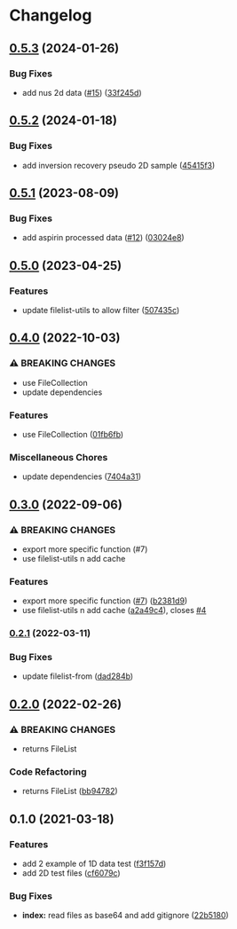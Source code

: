 # Changelog

## [0.5.3](https://github.com/cheminfo/bruker-data-test/compare/v0.5.2...v0.5.3) (2024-01-26)


### Bug Fixes

* add nus 2d data ([#15](https://github.com/cheminfo/bruker-data-test/issues/15)) ([33f245d](https://github.com/cheminfo/bruker-data-test/commit/33f245d1fb9fb10cbf1083cb16d7d0c813f3d8d9))

## [0.5.2](https://github.com/cheminfo/bruker-data-test/compare/v0.5.1...v0.5.2) (2024-01-18)


### Bug Fixes

* add inversion recovery pseudo 2D sample ([45415f3](https://github.com/cheminfo/bruker-data-test/commit/45415f3fdd8d7af7fc350675e7413c5875cc954a))

## [0.5.1](https://github.com/cheminfo/bruker-data-test/compare/v0.5.0...v0.5.1) (2023-08-09)


### Bug Fixes

* add aspirin processed data ([#12](https://github.com/cheminfo/bruker-data-test/issues/12)) ([03024e8](https://github.com/cheminfo/bruker-data-test/commit/03024e8efad8531087a8ae77d3704171152881b6))

## [0.5.0](https://github.com/cheminfo/bruker-data-test/compare/v0.4.0...v0.5.0) (2023-04-25)


### Features

* update filelist-utils to allow filter ([507435c](https://github.com/cheminfo/bruker-data-test/commit/507435c9b9f09d9bd7174bdc344d1d7baaadc813))

## [0.4.0](https://www.github.com/cheminfo/bruker-data-test/compare/v0.3.0...v0.4.0) (2022-10-03)


### ⚠ BREAKING CHANGES

* use FileCollection
* update dependencies

### Features

* use FileCollection ([01fb6fb](https://www.github.com/cheminfo/bruker-data-test/commit/01fb6fb0651d8b326b8024f8329c62187969fc6a))


### Miscellaneous Chores

* update dependencies ([7404a31](https://www.github.com/cheminfo/bruker-data-test/commit/7404a317fcb3a1ecd335c0c3915d5cd3ff3fbd5b))

## [0.3.0](https://www.github.com/cheminfo/bruker-data-test/compare/v0.2.1...v0.3.0) (2022-09-06)


### ⚠ BREAKING CHANGES

* export more specific function (#7)
* use filelist-utils n add cache

### Features

* export more specific function ([#7](https://www.github.com/cheminfo/bruker-data-test/issues/7)) ([b2381d9](https://www.github.com/cheminfo/bruker-data-test/commit/b2381d92ab473bbff84cea6046022df39d7c6928))
* use filelist-utils n add cache ([a2a49c4](https://www.github.com/cheminfo/bruker-data-test/commit/a2a49c41a8730677ba6118d039964495a7a70af7)), closes [#4](https://www.github.com/cheminfo/bruker-data-test/issues/4)

### [0.2.1](https://www.github.com/cheminfo/bruker-data-test/compare/v0.2.0...v0.2.1) (2022-03-11)


### Bug Fixes

* update filelist-from ([dad284b](https://www.github.com/cheminfo/bruker-data-test/commit/dad284bb62367b1d57ca85d7b0a1ed4741a31c4e))

## [0.2.0](https://www.github.com/cheminfo/bruker-data-test/compare/v0.1.0...v0.2.0) (2022-02-26)


### ⚠ BREAKING CHANGES

* returns FileList

### Code Refactoring

* returns FileList ([bb94782](https://www.github.com/cheminfo/bruker-data-test/commit/bb9478262aa3513b64b661ddb2f2697ad86463e6))

## 0.1.0 (2021-03-18)


### Features

* add 2 example of 1D data test ([f3f157d](https://github.com/cheminfo/bruker-data-test/commit/f3f157d2b277c06b31357acc5460b8db807da5cc))
* add 2D test files ([cf6079c](https://github.com/cheminfo/bruker-data-test/commit/cf6079cbba29893784e77023be0dc7a4012133b5))


### Bug Fixes

* **index:** read files as base64 and add gitignore ([22b5180](https://github.com/cheminfo/bruker-data-test/commit/22b5180744f2d0ebff91dd996204039606efb657))
